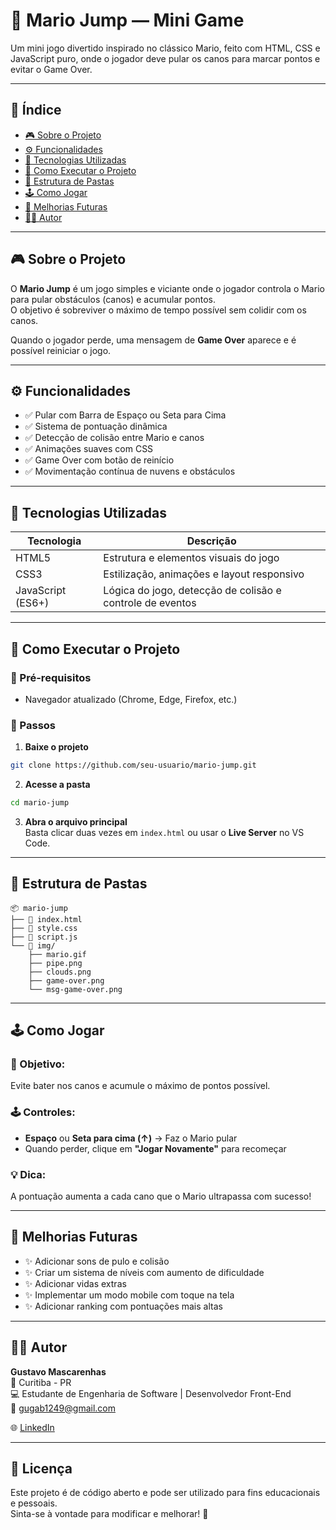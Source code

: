 # 🍄 Mario Jump — Mini Game

Um mini jogo divertido inspirado no clássico Mario, feito com HTML, CSS e JavaScript puro, onde o jogador deve pular os canos para marcar pontos e evitar o Game Over.

---

## 📖 Índice

- [🎮 Sobre o Projeto](#sobre-o-projeto)  
- [⚙️ Funcionalidades](#funcionalidades)  
- [🧠 Tecnologias Utilizadas](#tecnologias-utilizadas)  
- [🚀 Como Executar o Projeto](#como-executar-o-projeto)  
- [📁 Estrutura de Pastas](#estrutura-de-pastas)  
- [🕹️ Como Jogar](#como-jogar)  
- [🔮 Melhorias Futuras](#melhorias-futuras)  
- [👨‍💻 Autor](#autor)  

---

## 🎮 Sobre o Projeto <a id="sobre-o-projeto"></a>

O **Mario Jump** é um jogo simples e viciante onde o jogador controla o Mario para pular obstáculos (canos) e acumular pontos.  
O objetivo é sobreviver o máximo de tempo possível sem colidir com os canos.

Quando o jogador perde, uma mensagem de **Game Over** aparece e é possível reiniciar o jogo.

---

## ⚙️ Funcionalidades <a id="funcionalidades"></a>

- ✅ Pular com Barra de Espaço ou Seta para Cima  
- ✅ Sistema de pontuação dinâmica  
- ✅ Detecção de colisão entre Mario e canos  
- ✅ Animações suaves com CSS  
- ✅ Game Over com botão de reinício  
- ✅ Movimentação contínua de nuvens e obstáculos  

---

## 🧠 Tecnologias Utilizadas <a id="tecnologias-utilizadas"></a>

| Tecnologia | Descrição |
|------------|-----------|
| HTML5      | Estrutura e elementos visuais do jogo |
| CSS3       | Estilização, animações e layout responsivo |
| JavaScript (ES6+) | Lógica do jogo, detecção de colisão e controle de eventos |

---

## 🚀 Como Executar o Projeto <a id="como-executar-o-projeto"></a>

### 🔹 Pré-requisitos

- Navegador atualizado (Chrome, Edge, Firefox, etc.)

### 🔹 Passos

1. **Baixe o projeto**  
```bash
git clone https://github.com/seu-usuario/mario-jump.git
```

2. **Acesse a pasta**  
```bash
cd mario-jump
```

3. **Abra o arquivo principal**  
Basta clicar duas vezes em `index.html` ou usar o **Live Server** no VS Code.

---

## 📁 Estrutura de Pastas <a id="estrutura-de-pastas"></a>

```
📦 mario-jump
├── 📄 index.html
├── 📄 style.css
├── 📄 script.js
└── 📂 img/
    ├── mario.gif
    ├── pipe.png
    ├── clouds.png
    ├── game-over.png
    └── msg-game-over.png
```

---

## 🕹️ Como Jogar <a id="como-jogar"></a>

### 🎯 Objetivo:
Evite bater nos canos e acumule o máximo de pontos possível.

### 🕹️ Controles:
- **Espaço** ou **Seta para cima (↑)** → Faz o Mario pular  
- Quando perder, clique em **"Jogar Novamente"** para recomeçar

### 💡 Dica:
A pontuação aumenta a cada cano que o Mario ultrapassa com sucesso!

---

## 🔮 Melhorias Futuras <a id="melhorias-futuras"></a>

- ✨ Adicionar sons de pulo e colisão  
- ✨ Criar um sistema de níveis com aumento de dificuldade  
- ✨ Adicionar vidas extras  
- ✨ Implementar um modo mobile com toque na tela  
- ✨ Adicionar ranking com pontuações mais altas  

---

## 👨‍💻 Autor <a id="autor"></a>

**Gustavo Mascarenhas**  
📍 Curitiba - PR  
💻 Estudante de Engenharia de Software | Desenvolvedor Front-End  
📧 gugab1249@gmail.com

🌐 [LinkedIn](https://www.linkedin.com/in/gustavo-mascarenhas-a3b570297/)  

---

## 📝 Licença

Este projeto é de código aberto e pode ser utilizado para fins educacionais e pessoais.  
Sinta-se à vontade para modificar e melhorar! 🚀


